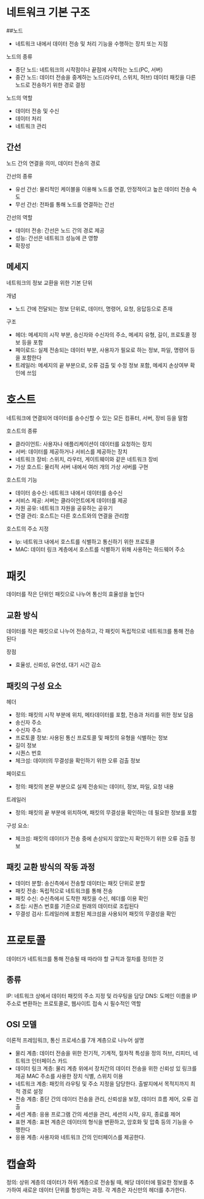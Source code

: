 # 네트워크 기본 구조

##노드
* 네트워크 내에서 데이터 전송 및 처리 기능을 수행하는 장치 또는 지점

노드의 종류

* 종단 노드: 네트워크의 시작점이나 끝점에 시작하는 노드(PC, 서버)
* 중간 노드: 데이터 전송을 중계하는 노드(라우터, 스위치, 허브) 데이터 패킷을 
다른 노드로 전송하기 위한 경로 결정

노드의 역할

* 데이터 전송 및 수신
* 데이터 처리
* 네트워크 관리

## 간선

노드 간의 연결을 의미, 데이터 전송의 경로

간선의 종류

* 유선 간선: 물리적인 케이블을 이용해 노드를 연결, 안정적이고 높은 데이터 전송 속도
* 무선 간선: 전파를 통해 노드를 연결하는 간선

간선의 역할
* 데이터 전송: 간선은 노드 간의 경로 제공
* 성능: 간선은 네트워크 성능에 큰 영향
* 확장성

## 메세지

네트워크의 정보 교환을 위한 기본 단위

개념

* 노드 간에 전달되는 정보 단위로, 데이터, 명령어, 요청, 응답등으로 존재

구조

* 헤더: 메세지의 시작 부분, 송신자와 수신자의 주소, 메세지 유형, 길이, 프로토콜 정보 등을 포함
* 페이로드: 실제 전송되는 데이터 부분, 사용자가 필요로 하는 정보, 파일, 명령어 등을 포함한다
* 트레일러: 메세지의 끝 부분으로, 오류 검출 및 수정 정보 포함, 메세지 손상여부 확인에 쓰임

# 호스트

네트워크에 연결되어 데이터를 송수신할 수 있는 모든 컴퓨터, 서버, 장비 등을 말함

호스트의 종류

* 클라이언트: 사용자나 애플리케이션이 데이터를 요청하는 장치
* 서버: 데이터를 제공하거나 서비스를 제공하는 장치
* 네트워크 장비: 스위치, 라우터, 게이트웨이와 같은 네트워크 장비
* 가상 호스트: 물리적 서버 내에서 여러 개의 가상 서버를 구현

호스트의 기능

* 데이터 송수신: 네트워크 내에서 데이터를 송수신
* 서비스 제공: 서버는 클라이언트에게 데이터를 제공
* 자원 공유: 네트워크 자원을 공유하는 공유기
* 연결 관리: 호스트는 다른 호스트와의 연결을 관리함

호스트의 주소 지정

* Ip: 네트워크 내에서 호스트를 식별하고 통신하기 위한 프로토콜
* MAC: 데이터 링크 계층에서 호스트를 식별하기 위해 사용하는 하드웨어 주소

# 패킷

데이터를 작은 단위인 패킷으로 나누어 통신의 효율성을 높인다

## 교환 방식

데이터를 작은 패킷으로 나누어 전송하고, 각 패킷이 독립적으로 네트워크를 통해 전송된다

장점

* 효율성, 신뢰성, 유연성, 대기 시간 감소

## 패킷의 구성 요소

헤더

* 정의: 패킷의 시작 부분에 위치, 메타데이터를 포함, 전송과 처리를 위한 정보 담음
* 송신자 주소
* 수신자 주소
* 프로토콜 정보: 사용된 통신 프로토콜 및 패킷의 유형을 식별하는 정보
* 길이 정보
* 시퀀스 번호
* 체크섬: 데이터의 무결성을 확인하기 위한 오류 검출 정보

페이로드

* 정의: 패킷의 본문 부분으로 실제 전송되는 데이터, 정보, 파일, 요청 내용

트레일러

* 정의: 패킷의 끝 부분에 위치하며, 패킷의 무결성을 확인하는 데 필요한 정보를 포함

구성 요소:

* 체크섬: 패킷의 데이터가 전송 중에 손상되지 않았는지 확인하기 위한 오류 검출 정보

## 패킷 교환 방식의 작동 과정

* 데이터 분할: 송신측에서 전송할 데이터는 패킷 단위로 분할
* 패킷 전송: 독립적으로 네트워크를 통해 전송
* 패킷 수신: 수신측에서 도착한 채킷을 수신, 헤더를 이용 확인
* 조립: 시퀀스 번호를 기준으로 원래의 데이터로 조립된다
* 무결성 검사: 트레일러에 포함된 체크섬을 사용되어 패킷의 무결성을 확인

# 프로토콜

데이터가 네트워크를 통해 전송될 때 따라야 할 규칙과 절차를 정의한 것

## 종류

IP: 네트워크 상에서 데이터 패킷의 주소 지정 및 라우팅을 담당
DNS: 도메인 이름을 IP 주소로 변환하는 프로토콜로, 웹사이트 접속 시 필수적인 역할

## OSI 모델

이론적 프레임워크, 통신 프로세스를 7개 계층으로 나누어 설명

* 물리 계층: 데이터 전송을 위한 전기적, 기계적, 절차적 특성을 정의
허브, 리피터, 네트워크 인터페이스 카드
* 데이터 링크 계층: 물리 계층 위에서 장치간의 데이터 전송을 위한 신뢰성 있 링크를 제공
MAC 주소를 사용한 장치 식별, 스위치 이용
* 네트워크 계층: 패킷의 라우팅 및 주소 지정을 담당한다. 출발지에서 목적지까지 최적 경로 설정
* 전송 계층: 종단 간의 데이터 전송을 관리, 신뢰성을 보장, 데이터 흐름 제어, 오류 검출
* 세션 계층: 응용 프로그램 간의 세션을 관리, 세션의 시작, 유지, 종료를 제어
* 표현 계층: 표현 계층은 데이터의 형식을 변환하고, 암호화 및 압축 등의 기능을 수행한다
* 응용 계층: 사용자와 네트워크 간의 인터페이스를 제공한다.

# 캡슐화

정의: 상위 계층의 데이터가 하위 계층으로 전송될 때, 해당 데이터에 필요한 정보를
추가하여 새로운 데이터 단위를 형성하는 과정. 각 계층은 자신만의 헤더를 추가한다.





